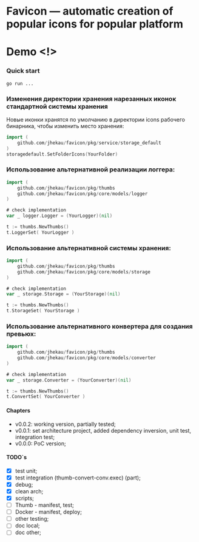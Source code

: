 # Favicon — automatic creation of popular icons for popular platform
# Demo <!>


### Quick start
```
go run ...
```


### Изменения директории хранения нарезанных иконок стандартной системы хранения
Новые иконки хранятся по умолчанию в директории icons рабочего бинарника, чтобы изменить место хранения:
```Go
import (
    github.com/jhekau/favicon/pkg/service/storage_default
)
storagedefault.SetFolderIcons(YourFolder)
```

### Использование альтернативной реализации логгера:
```Go
import (
    github.com/jhekau/favicon/pkg/thumbs
    github.com/jhekau/favicon/pkg/core/models/logger
)

# check implementation
var _ logger.Logger = (YourLogger)(nil)

t := thumbs.NewThumbs()
t.LoggerSet( YourLogger )
```

### Использование альтернативной системы хранения:
```Go
import (
    github.com/jhekau/favicon/pkg/thumbs
    github.com/jhekau/favicon/pkg/core/models/storage
)

# check implementation
var _ storage.Storage = (YourStorage)(nil)

t := thumbs.NewThumbs()
t.StorageSet( YourStorage )
```

### Использование альтернативного конвертера для создания превьюх:
```Go
import (
    github.com/jhekau/favicon/pkg/thumbs
    github.com/jhekau/favicon/pkg/core/models/converter
)

# check implementation
var _ storage.Converter = (YourConverter)(nil)

t := thumbs.NewThumbs()
t.ConvertSet( YourConverter )
```


#### Chapters
- v0.0.2: working version, partially tested;
- v0.0.1: set architecture project, added dependency inversion, unit test, integration test;
- v0.0.0: PoC version;

#### TODO`s
- [x] test unit;
- [x] test integration (thumb-convert-conv.exec) (part);
- [x] debug;
- [x] clean arch;
- [x] scripts;
- [ ] Thumb - manifest, test;
- [ ] Docker - manifest, deploy;
- [ ] other testing;
- [ ] doc local;
- [ ] doc other;
